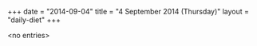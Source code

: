 +++
date = "2014-09-04"
title = "4 September 2014 (Thursday)"
layout = "daily-diet"
+++


\<no entries\>
